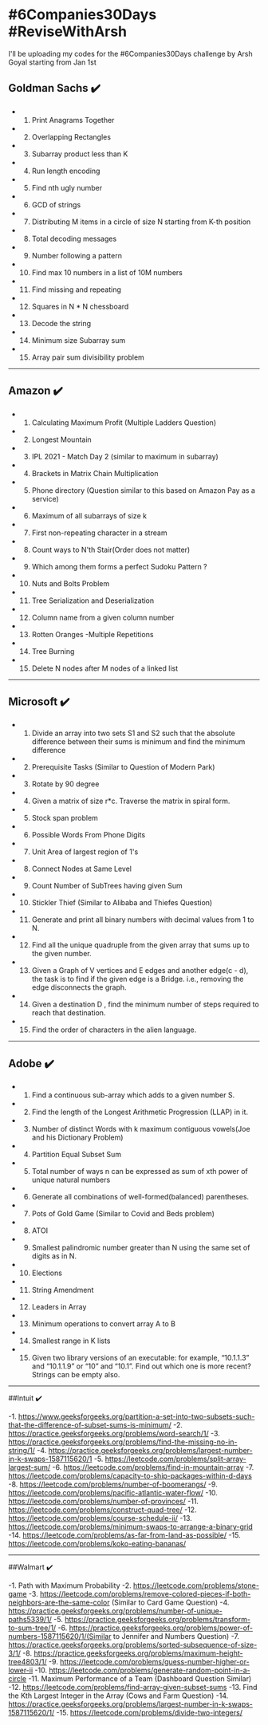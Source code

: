 
# #6Companies30Days #ReviseWithArsh

I'll be uploading my codes for the #6Companies30Days challenge by Arsh Goyal starting from Jan 1st

## Goldman Sachs :heavy_check_mark:

- 1. Print Anagrams Together
- 2. Overlapping Rectangles
- 3. Subarray product less than K
- 4. Run length encoding
- 5. Find nth ugly number
- 6. GCD of strings
- 7. Distributing M items in a circle of size N starting from K-th position
- 8. Total decoding messages
- 9. Number following a pattern
- 10. Find max 10 numbers in a list of 10M numbers
- 11. Find missing and repeating
- 12. Squares in N * N chessboard
- 13. Decode the string
- 14. Minimum size Subarray sum
- 15. Array pair sum divisibility problem 

***

## Amazon :heavy_check_mark:

- 1. Calculating Maximum Profit (Multiple Ladders Question)
- 2. Longest Mountain 
- 3. IPL 2021 - Match Day 2 (similar to maximum in subarray)
- 4. Brackets in Matrix Chain Multiplication 
- 5. Phone directory (Question similar to this based on Amazon Pay as a service)
- 6. Maximum of all subarrays of size k
- 7. First non-repeating character in a stream
- 8. Count ways to N'th Stair(Order does not matter)
- 9. Which among them forms a perfect Sudoku Pattern ?
- 10. Nuts and Bolts Problem
- 11. Tree Serialization and Deserialization
- 12. Column name from a given column number
- 13. Rotten Oranges -Multiple Repetitions
- 14. Tree Burning 
- 15. Delete N nodes after M nodes of a linked list 

***

## Microsoft :heavy_check_mark: 

- 1. Divide an array into two sets S1 and S2 such that the absolute difference between their sums is minimum and find the minimum difference
- 2. Prerequisite Tasks (Similar to Question of Modern Park)
- 3. Rotate by 90 degree
- 4. Given a matrix of size r*c. Traverse the matrix in spiral form. 
- 5. Stock span problem
- 6. Possible Words From Phone Digits
- 7. Unit Area of largest region of 1's 
- 8. Connect Nodes at Same Level
- 9. Count Number of SubTrees having given Sum 
- 10. Stickler Thief (Similar to Alibaba and Thiefes Question) 
- 11. Generate and print all binary numbers with decimal values from 1 to N.  
- 12. Find all the unique quadruple from the given array that sums up to the given number.
- 13. Given a Graph of V vertices and E edges and another edge(c - d), the task is to find if the given edge is a Bridge. i.e., removing the edge disconnects the graph.
- 14. Given a destination D , find the minimum number of steps required to reach that destination.
- 15. Find the order of characters in the alien language.

***

## Adobe ✔️ 

- 1. Find a continuous sub-array which adds to a given number S.
- 2. Find the length of the Longest Arithmetic Progression (LLAP) in it.
- 3. Number of distinct Words with k maximum contiguous vowels(Joe and his Dictionary Problem)
- 4. Partition Equal Subset Sum
- 5. Total number of ways n can be expressed as sum of xth power of unique natural numbers
- 6. Generate all combinations of well-formed(balanced) parentheses.
- 7. Pots of Gold Game (Similar to Covid and Beds problem)
- 8. ATOI 
- 9. Smallest palindromic number greater than N using the same set of digits as in N.
- 10. Elections
- 11. String Amendment
- 12. Leaders in Array
- 13. Minimum operations to convert array A to B 
- 14. Smallest range in K lists 
- 15. Given two library versions of an executable: for example, “10.1.1.3” and “10.1.1.9” or “10” and “10.1”. Find out which one is more recent? Strings can be empty also.

***

##Intuit ✔️

-1. https://www.geeksforgeeks.org/partition-a-set-into-two-subsets-such-that-the-difference-of-subset-sums-is-minimum/
-2. https://practice.geeksforgeeks.org/problems/word-search/1/
-3. https://practice.geeksforgeeks.org/problems/find-the-missing-no-in-string/1/
-4. https://practice.geeksforgeeks.org/problems/largest-number-in-k-swaps-1587115620/1
-5. https://leetcode.com/problems/split-array-largest-sum/
-6. https://leetcode.com/problems/find-in-mountain-array
-7. https://leetcode.com/problems/capacity-to-ship-packages-within-d-days
-8. https://leetcode.com/problems/number-of-boomerangs/
-9. https://leetcode.com/problems/pacific-atlantic-water-flow/
-10. https://leetcode.com/problems/number-of-provinces/
-11. https://leetcode.com/problems/construct-quad-tree/
-12. https://leetcode.com/problems/course-schedule-ii/
-13. https://leetcode.com/problems/minimum-swaps-to-arrange-a-binary-grid
-14. https://leetcode.com/problems/as-far-from-land-as-possible/
-15. https://leetcode.com/problems/koko-eating-bananas/

***

##Walmart ✔️

-1. Path with Maximum Probability
-2. https://leetcode.com/problems/stone-game
-3. https://leetcode.com/problems/remove-colored-pieces-if-both-neighbors-are-the-same-color (Similar to Card Game Question)
-4. https://practice.geeksforgeeks.org/problems/number-of-unique-paths5339/1/
-5. https://practice.geeksforgeeks.org/problems/transform-to-sum-tree/1/
-6. https://practice.geeksforgeeks.org/problems/power-of-numbers-1587115620/1/(Similar to Jennifer and Numbers Question)
-7. https://practice.geeksforgeeks.org/problems/sorted-subsequence-of-size-3/1/
-8. https://practice.geeksforgeeks.org/problems/maximum-height-tree4803/1/
-9. https://leetcode.com/problems/guess-number-higher-or-lower-ii
-10. https://leetcode.com/problems/generate-random-point-in-a-circle
-11. Maximum Performance of a Team (Dashboard Question Similar)
-12. https://leetcode.com/problems/find-array-given-subset-sums
-13. Find the Kth Largest Integer in the Array (Cows and Farm Question)
-14. https://practice.geeksforgeeks.org/problems/largest-number-in-k-swaps-1587115620/1/
-15. https://leetcode.com/problems/divide-two-integers/

